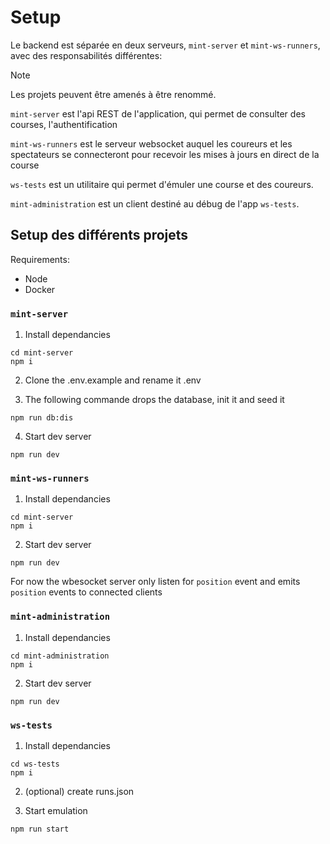 # Setup

Le backend est séparée en deux serveurs, `mint-server` et `mint-ws-runners`, avec des responsabilités différentes:

> [!NOTE]
> Les projets peuvent être amenés à être renommé.

`mint-server` est l'api REST de l'application, qui permet de consulter des courses, l'authentification

`mint-ws-runners` est le serveur websocket auquel les coureurs et les spectateurs se connecteront pour recevoir les mises à jours en direct de la course

`ws-tests` est un utilitaire qui permet d'émuler une course et des coureurs.

`mint-administration` est un client destiné au débug de l'app `ws-tests`.

## Setup des différents projets

Requirements: 

- Node
- Docker

### `mint-server`

1. Install dependancies

```
cd mint-server
npm i 
```

2. Clone the .env.example and rename it .env

3. The following commande drops the database, init it and seed it
```
npm run db:dis
```

4. Start dev server
```
npm run dev
```

### `mint-ws-runners`

1. Install dependancies

```
cd mint-server
npm i 
```

2. Start dev server
```
npm run dev
```

For now the wbesocket server only listen for `position` event and emits `position` events to connected clients

### `mint-administration`

1. Install dependancies

```
cd mint-administration
npm i 
```

2. Start dev server
```
npm run dev
```

### `ws-tests`

1. Install dependancies

```
cd ws-tests
npm i 
```

2. (optional) create runs.json

3. Start emulation

```
npm run start 
```